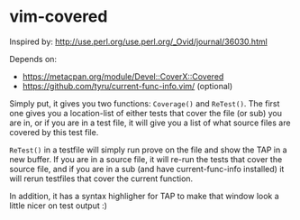 # vim-covered

Inspired by: http://use.perl.org/use.perl.org/_Ovid/journal/36030.html

Depends on:

* https://metacpan.org/module/Devel::CoverX::Covered
* https://github.com/tyru/current-func-info.vim/ (optional)

Simply put, it gives you two functions: `Coverage()` and `ReTest()`. The first
one gives you a location-list of either tests that cover the file (or sub) you
are in, or if you are in a test file, it will give you a list of what source
files are covered by this test file.

`ReTest()` in a testfile will simply run prove on the file and show the TAP in
a new buffer. If you are in a source file, it will re-run the tests that cover
the source file, and if you are in a sub (and have current-func-info installed)
it will rerun testfiles that cover the current function.

In addition, it has a syntax highligher for TAP to make that window look
a little nicer on test output :)
